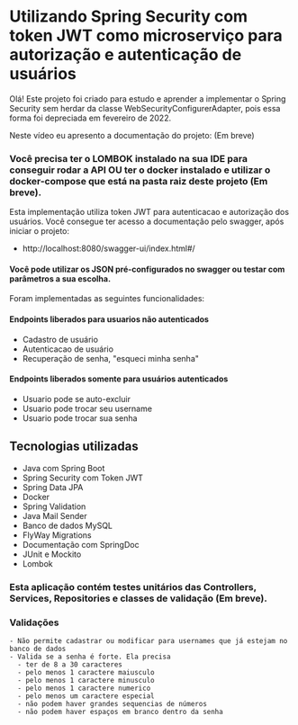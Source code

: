 # Utilizando Spring Security com token JWT como microserviço para autorização e autenticação de usuários

Olá! Este projeto foi criado para estudo e aprender a implementar o Spring Security sem herdar da classe WebSecurityConfigurerAdapter, pois essa forma foi depreciada em fevereiro de 2022.

Neste vídeo eu apresento a documentação do projeto: (Em breve)

### Você precisa ter o LOMBOK instalado na sua IDE para conseguir rodar a API OU ter o docker instalado e utilizar o docker-compose que está na pasta raiz deste projeto (Em breve).

Esta implementação utiliza token JWT para autenticacao e autorização dos usuários.
Você consegue ter acesso a documentação pelo swagger, após iniciar o projeto:
- http://localhost:8080/swagger-ui/index.html#/
#### Você pode utilizar os JSON pré-configurados no swagger ou testar com parâmetros a sua escolha.

Foram implementadas as seguintes funcionalidades:

#### Endpoints liberados para usuarios não autenticados
  - Cadastro de usuário 
  - Autenticacao de usuário 
  - Recuperação de senha, "esqueci minha senha"
  
#### Endpoints liberados somente para usuários autenticados
  - Usuario pode se auto-excluir
  - Usuario pode trocar seu username
  - Usuario pode trocar sua senha

## Tecnologias utilizadas
  - Java com Spring Boot
  - Spring Security com Token JWT
  - Spring Data JPA
  - Docker
  - Spring Validation
  - Java Mail Sender
  - Banco de dados MySQL
  - FlyWay Migrations
  - Documentação com SpringDoc
  -	JUnit e Mockito
  -	Lombok

### Esta aplicação contém testes unitários das Controllers, Services, Repositories e classes de validação (Em breve).

### Validações
    - Não permite cadastrar ou modificar para usernames que já estejam no banco de dados
    - Valida se a senha é forte. Ela precisa
      - ter de 8 a 30 caracteres
      - pelo menos 1 caractere maiusculo
      - pelo menos 1 caractere minusculo
      - pelo menos 1 caractere numerico
      - pelo menos um caractere especial
      - não podem haver grandes sequencias de números
      - não podem haver espaços em branco dentro da senha



